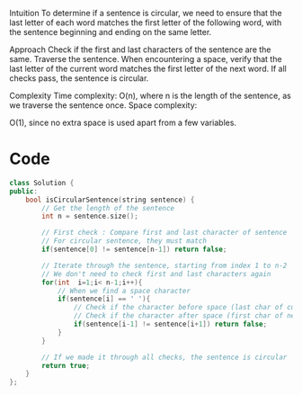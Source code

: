 Intuition
To determine if a sentence is circular, we need to ensure that the last letter of each word matches the first letter of the following word, with the sentence beginning and ending on the same letter.

Approach
Check if the first and last characters of the sentence are the same.
Traverse the sentence. When encountering a space, verify that the last letter of the current word matches the first letter of the next word.
If all checks pass, the sentence is circular.

Complexity
Time complexity: 
O(n), where n is the length of the sentence, as we traverse the sentence once.
Space complexity: 

O(1), since no extra space is used apart from a few variables.

# Code
```cpp []
class Solution {
public:
    bool isCircularSentence(string sentence) {
        // Get the length of the sentence
        int n = sentence.size();

        // First check : Compare first and last character of sentence
        // For circular sentence, they must match
        if(sentence[0] != sentence[n-1]) return false;

        // Iterate through the sentence, starting from index 1 to n-2
        // We don't need to check first and last characters again 
        for(int  i=1;i< n-1;i++){
            // When we find a space character
            if(sentence[i] == ' '){
                // Check if the character before space (last char of current word)
                // Check if the character after space (first char of next word)
                if(sentence[i-1] != sentence[i+1]) return false;
            }
        }

        // If we made it through all checks, the sentence is circular
        return true;
    }
};
```
